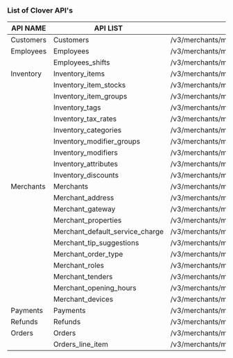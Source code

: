 
### List of Clover API's

|     API NAME      |          API LIST               |                   API URL       		   |
| ----------------- |---------------------------------|--------------------------------------------|
|    Customers      | Customers         			  | /v3/merchants/mID/customers  		       |
|    Employees      | Employees   	     			  | /v3/merchants/mID/employees		   		   |
|                   | Employees_shifts                | /v3/merchants/mId/shifts     			   |
|    Inventory      | Inventory_items        		  | /v3/merchants/mID/items  	     		   |
|                   | Inventory_item_stocks 		  | /v3/merchants/mId/item_stocks              |
|                   | Inventory_item_groups    		  | /v3/merchants/mId/item_groups 		       |
|                   | Inventory_tags        		  | /v3/merchants/mId/tags 			           |
|                   | Inventory_tax_rates      		  | /v3/merchants/mId/tax_rates  			   |
|    		        | Inventory_categories            | /v3/merchants/mId/categories 		       |
|                   | Inventory_modifier_groups       | /v3/merchants/mId/modifier_groups  		   |
|                   | Inventory_modifiers  	     	  | /v3/merchants/mId/modifiers   			   |
|                   | Inventory_attributes     	      | /v3/merchants/mId/attributes  			   |
| 	     			| Inventory_discounts 	          | /v3/merchants/mId/discounts 			   |
| 	Merchants		| Merchants    	     		      | /v3/merchants/mId	            		   |
|				    | Merchant_address   	          | /v3/merchants/mId/address			       |
|				    | Merchant_gateway                | /v3/merchants/mId/gateway		           |
| 					| Merchant_properties		      | /v3/merchants/mId/properties 			   |
| 					| Merchant_default_service_charge | /v3/merchants/mId/default_service_charge   |
|					| Merchant_tip_suggestions	      | /v3/merchants/mId/tip_suggestions		   |
|	        		| Merchant_order_type  	   	  	  | /v3/merchants/mId/order_types			   |
| 					| Merchant_roles  	              | /v3/merchants/mId/roles			 	       |
|	        	    | Merchant_tenders                | /v3/merchants/mId/tenders                  |
| 					| Merchant_opening_hours    	  | /v3/merchants/mId/opening_hours            |
|					| Merchant_devices 				  | /v3/merchants/mId/devices                  |
| 	 Payments		| Payments 					      | /v3/merchants/mID/payments         	       |
|	Refunds		 	| Refunds			              | /v3/merchants/mId/refunds 			       |
|  Orders           | Orders				          | /v3/merchants/mId/orders		    	   |
|				    | Orders_line_item 		          | /v3/merchants/mId/orders/orderId/line_items|


